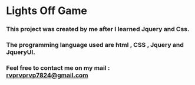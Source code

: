 # Lights Off Game 

### This project was created by me after I learned Jquery and Css.

### The programming language used are html , CSS , Jquery and JqueryUI.

### Feel free to contact me on my mail : rvprvprvp7824@gmail.com
